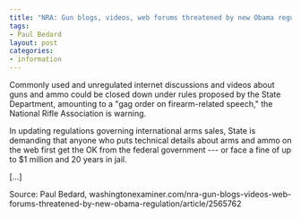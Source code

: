 ```yaml
---
title: "NRA: Gun blogs, videos, web forums threatened by new Obama regulation"
tags:
- Paul Bedard
layout: post
categories:
- information
---
```


Commonly used and unregulated internet discussions and videos about guns and ammo could be closed down under rules proposed by the State Department, amounting to a "gag order on firearm-related speech," the National Rifle Association is warning.

In updating regulations governing international arms sales, State is demanding that anyone who puts technical details about arms and ammo on the web first get the OK from the federal government --- or face a fine of up to $1 million and 20 years in jail.

\[...\]

Source: Paul Bedard, washingtonexaminer.com/nra-gun-blogs-videos-web-forums-threatened-by-new-obama-regulation/article/2565762
